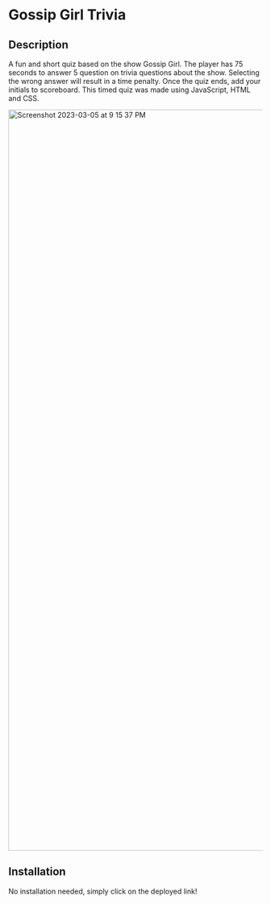 # Gossip Girl Trivia

## Description

A fun and short quiz based on the show Gossip Girl. The player has 75 seconds to answer 5 question on trivia questions about the show. Selecting the wrong answer will result in a time penalty. Once the quiz ends, add your initials to scoreboard. This timed quiz was made using JavaScript, HTML and CSS. 

<img width="1469" alt="Screenshot 2023-03-05 at 9 15 37 PM" src="https://user-images.githubusercontent.com/117704967/223025419-7818c1aa-a8b4-49a7-a1fb-9c8d013f792b.png">

## Installation

No installation needed, simply click on the deployed link!
